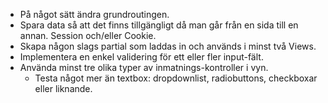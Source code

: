 * På något sätt ändra grundroutingen.
* Spara data så att det finns tillgängligt då man går från en sida till en annan. Session och/eller Cookie.
* Skapa någon slags partial som laddas in och används i minst två Views.
* Implementera en enkel validering för ett eller fler input-fält.
* Använda minst tre olika typer av inmatnings-kontroller i vyn. 
  * Testa något mer än textbox: dropdownlist, radiobuttons, checkboxar eller liknande.